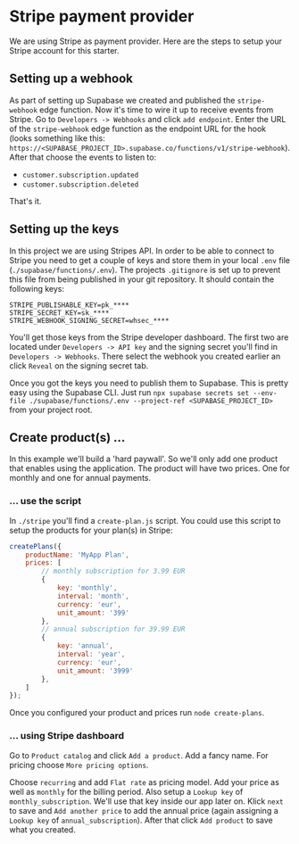 # Stripe payment provider
We are using Stripe as payment provider. Here are the steps to setup your Stripe account for this starter.

## Setting up a webhook
As part of setting up Supabase we created and published the `stripe-webhook` edge function. Now it's time to wire it up to receive events from Stripe. Go to `Developers -> Webhooks` and click `add endpoint`. Enter the URL of the `stripe-webhook` edge function as the endpoint URL for the hook (looks something like this: `https://<SUPABASE_PROJECT_ID>.supabase.co/functions/v1/stripe-webhook`). After that choose the events to listen to:

- `customer.subscription.updated`
- `customer.subscription.deleted`

That's it.

## Setting up the keys
In this project we are using Stripes API. In order to be able to connect to Stripe you need to get a couple of keys and store them in your local `.env` file (`./supabase/functions/.env`). The projects `.gitignore` is set up to prevent this file from being published in your git repository. It should contain the following keys:

```
STRIPE_PUBLISHABLE_KEY=pk_****
STRIPE_SECRET_KEY=sk_****
STRIPE_WEBHOOK_SIGNING_SECRET=whsec_****
```

You'll get those keys from the Stripe developer dashboard. The first two are located under `Developers -> API key` and the signing secret you'll find in `Developers -> Webhooks`. There select the webhook you created earlier an click `Reveal` on the signing secret tab. 

Once you got the keys you need to publish them to Supabase. This is pretty easy using the Supabase CLI. Just run `npx supabase secrets set --env-file ./supabase/functions/.env --project-ref <SUPABASE_PROJECT_ID>` from your project root.

## Create product(s) ...
In this example we'll build a 'hard paywall'. So we'll only add one product that enables using the application. The product will have two prices. One for monthly and one for annual payments.

### ... use the script
In `./stripe` you'll find a `create-plan.js` script. You could use this script to setup the products for your plan(s) in Stripe:

```js
createPlans({
    productName: 'MyApp Plan',
    prices: [
        // monthly subscription for 3.99 EUR
        { 
            key: 'monthly', 
            interval: 'month', 
            currency: 'eur', 
            unit_amount: '399' 
        },
        // annual subscription for 39.99 EUR
        { 
            key: 'annual', 
            interval: 'year', 
            currency: 'eur', 
            unit_amount: '3999' 
        },
    ]
});
```

Once you configured your product and prices run `node create-plans`.

### ... using Stripe dashboard
Go to `Product catalog` and click `Add a product`. Add a fancy name. For pricing choose `More pricing options`.

Choose `recurring` and add `Flat rate` as pricing model. Add your price as well as `monthly` for the billing period. Also setup a `Lookup key` of `monthly_subscription`. We'll use that key inside our app later on. Klick `next` to save and `Add another price` to add the annual price (again assigning a `Lookup key` of `annual_subscription`). After that click `Add product` to save what you created.






